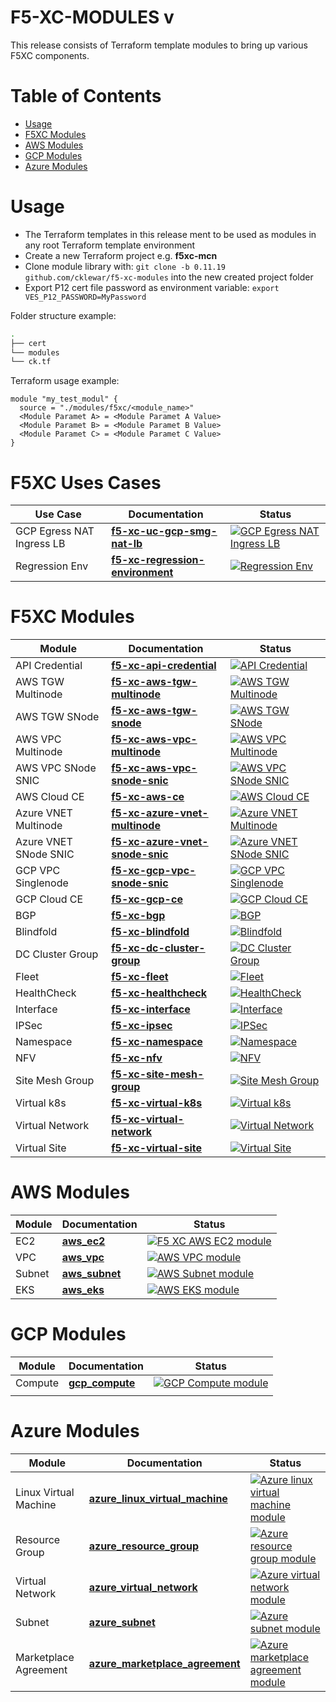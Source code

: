 # F5-XC-MODULES v

This release consists of Terraform template modules to bring up various F5XC components.

# Table of Contents

- [Usage](#usage)
- [F5XC Modules](#f5xc-modules)
- [AWS Modules](#aws-modules)
- [GCP Modules](#gcp-modules)
- [Azure Modules](#azure-modules)

# Usage

- The Terraform templates in this release ment to be used as modules in any root Terraform template environment
- Create a new Terraform project e.g. __f5xc-mcn__
- Clone module library with: `git clone -b 0.11.19 github.com/cklewar/f5-xc-modules` into the new created project folder
- Export P12 cert file password as environment variable: `export VES_P12_PASSWORD=MyPassword`

Folder structure example:

```bash
.
├── cert
└── modules
└── ck.tf
```

Terraform usage example:

```hcl
module "my_test_modul" {
  source = "./modules/f5xc/<module_name>"
  <Module Paramet A> = <Module Paramet A Value>
  <Module Paramet B> = <Module Paramet B Value>
  <Module Paramet C> = <Module Paramet C Value>
}
```

# F5XC Uses Cases

| Use Case                | Documentation               | Status                                                                                                                                                                                                                                                                          |
|-------------------------|-----------------------------|---------------------------------------------------------------------------------------------------------------------------------------------------------------------------------------------------------------------------------------------------------------------------------|
| GCP Egress NAT Ingress LB | **[f5-xc-uc-gcp-smg-nat-lb](https://github.com/cklewar/f5-xc-uc-gcp-smg-nat-lb)** | [![GCP Egress NAT Ingress LB](https://github.com/cklewar/f5-xc-uc-gcp-smg-nat-lb/actions/workflows/module_v0_11_18.yml/badge.svg?branch=0.11.18)](https://github.com/cklewar/f5-xc-uc-gcp-smg-nat-lb/actions/workflows/module_v0_11_18.yml) |
| Regression Env | **[f5-xc-regression-environment](https://github.com/cklewar/f5-xc-regression-environment)** | [![Regression Env](https://github.com/cklewar/f5-xc-regression-environment/actions/workflows/module_v0_11_18.yml/badge.svg?branch=0.11.18)](https://github.com/cklewar/f5-xc-regression-environment/actions/workflows/module_v0_11_18.yml) |

# F5XC Modules

| Module                | Documentation                                                                             | Status                                                                                                                                                                                                                                          |
|-----------------------|-------------------------------------------------------------------------------------------|-------------------------------------------------------------------------------------------------------------------------------------------------------------------------------------------------------------------------------------------------|
| API Credential        | **[f5-xc-api-credential](https://github.com/cklewar/f5-xc-api-credential)**               | [![API Credential](https://github.com/cklewar/f5-xc-api-credential/actions/workflows/module_v0_11_19.yml/badge.svg?branch=0.11.19)](https://github.com/cklewar/f5-xc-api-credential/actions/workflows/module_v0_11_19.yml)                      |
| AWS TGW Multinode     | **[f5-xc-aws-tgw-multinode](https://github.com/cklewar/f5-xc-aws-tgw-multinode)**         | [![AWS TGW Multinode](https://github.com/cklewar/f5-xc-aws-tgw-multinode/actions/workflows/module_v0_11_19.yml/badge.svg?branch=0.11.19)](https://github.com/cklewar/f5-xc-aws-tgw-multinode/actions/workflows/module_v0_11_19.yml)             |
| AWS TGW SNode         | **[f5-xc-aws-tgw-snode](https://github.com/cklewar/f5-xc-aws-tgw-snode)**                 | [![AWS TGW SNode](https://github.com/cklewar/f5-xc-aws-tgw-snode/actions/workflows/module_v0_11_19.yml/badge.svg?branch=0.11.19)](https://github.com/cklewar/f5-xc-aws-tgw-snode/actions/workflows/module_v0_11_19.yml)                         |
| AWS VPC Multinode     | **[f5-xc-aws-vpc-multinode](https://github.com/cklewar/f5-xc-aws-vpc-multinode)**         | [![AWS VPC Multinode](https://github.com/cklewar/f5-xc-aws-vpc-multinode/actions/workflows/module_v0_11_19.yml/badge.svg?branch=0.11.19)](https://github.com/cklewar/f5-xc-aws-vpc-multinode/actions/workflows/module_v0_11_19.yml)             |
| AWS VPC SNode SNIC    | **[f5-xc-aws-vpc-snode-snic](https://github.com/cklewar/f5-xc-aws-vpc-snode-snic)**       | [![AWS VPC SNode SNIC](https://github.com/cklewar/f5-xc-aws-vpc-snode-snic/actions/workflows/module_v0_11_19.yml/badge.svg?branch=0.11.19)](https://github.com/cklewar/f5-xc-aws-vpc-snode-snic/actions/workflows/module_v0_11_19.yml)          |
| AWS Cloud CE          | **[f5-xc-aws-ce](https://github.com/cklewar/f5-xc-aws-ce)**                               | [![AWS Cloud CE](https://github.com/cklewar/f5-xc-aws-ce/actions/workflows/module_v0_11_19.yml/badge.svg?branch=0.11.19)](https://github.com/cklewar/f5-xc-aws-ce/actions/workflows/module_v0_11_19.yml)                                        |
| Azure VNET Multinode  | **[f5-xc-azure-vnet-multinode](https://github.com/cklewar/f5-xc-azure-vnet-multinode)**   | [![Azure VNET Multinode](https://github.com/cklewar/f5-xc-azure-vnet-multinode/actions/workflows/module_v0_11_18.yml/badge.svg?branch=0.11.18)](https://github.com/cklewar/f5-xc-azure-vnet-multinode/actions/workflows/module_v0_11_18.yml)    |
| Azure VNET SNode SNIC | **[f5-xc-azure-vnet-snode-snic](https://github.com/cklewar/f5-xc-azure-vnet-snode-snic)** | [![Azure VNET SNode SNIC](https://github.com/cklewar/f5-xc-azure-vnet-snode-snic/actions/workflows/module_v0_11_18.yml/badge.svg?branch=0.11.18)](https://github.com/cklewar/f5-xc-azure-vnet-snode-snic/actions/workflows/module_v0_11_18.yml) |
| GCP VPC Singlenode    | **[f5-xc-gcp-vpc-snode-snic](https://github.com/cklewar/f5-xc-gcp-vpc-snode-snic)**       | [![GCP VPC Singlenode](https://github.com/cklewar/f5-xc-gcp-vpc-snode-snic/actions/workflows/module_v0_11_19.yml/badge.svg?branch=0.11.19)](https://github.com/cklewar/f5-xc-gcp-vpc-snode-snic/actions/workflows/module_v0_11_19.yml)          |
| GCP Cloud CE          | **[f5-xc-gcp-ce](https://github.com/cklewar/f5-xc-gcp-ce)**                               | [![GCP Cloud CE](https://github.com/cklewar/f5-xc-gcp-ce/actions/workflows/module_v0_11_19.yml/badge.svg?branch=0.11.19)](https://github.com/cklewar/f5-xc-gcp-ce/actions/workflows/module_v0_11_19.yml)                                        |
| BGP                   | **[f5-xc-bgp](https://github.com/cklewar/f5-xc-bgp)**                                     | [![BGP](https://github.com/cklewar/f5-xc-bgp/actions/workflows/module_v0_11_19.yml/badge.svg?branch=0.11.19)](https://github.com/cklewar/f5-xc-bgp/actions/workflows/module_v0_11_19.yml)                                                       |
| Blindfold             | **[f5-xc-blindfold](https://github.com/cklewar/f5-xc-blindfold)**                         | [![Blindfold](https://github.com/cklewar/f5-xc-blindfold/actions/workflows/module_v0_11_19.yml/badge.svg?branch=0.11.19)](https://github.com/cklewar/f5-xc-blindfold/actions/workflows/module_v0_11_19.yml)                                     |
| DC Cluster Group      | **[f5-xc-dc-cluster-group](https://github.com/cklewar/f5-xc-dc-cluster-group)**           | [![DC Cluster Group](https://github.com/cklewar/f5-xc-dc-cluster-group/actions/workflows/module_v0_11_19.yml/badge.svg?branch=0.11.19)](https://github.com/cklewar/f5-xc-dc-cluster-group/actions/workflows/module_v0_11_19.yml)                |
| Fleet                 | **[f5-xc-fleet](https://github.com/cklewar/f5-xc-fleet)**                                 | [![Fleet](https://github.com/cklewar/f5-xc-fleet/actions/workflows/module_v0_11_19.yml/badge.svg?branch=0.11.19)](https://github.com/cklewar/f5-xc-fleet/actions/workflows/module_v0_11_19.yml)                                                 |
| HealthCheck           | **[f5-xc-healthcheck](https://github.com/cklewar/f5-xc-healthcheck)**                     | [![HealthCheck](https://github.com/cklewar/f5-xc-healthcheck/actions/workflows/module_v0_11_19.yml/badge.svg?branch=0.11.19)](https://github.com/cklewar/f5-xc-healthcheck/actions/workflows/module_v0_11_19.yml)                               |
| Interface             | **[f5-xc-interface](https://github.com/cklewar/f5-xc-interface)**                         | [![Interface](https://github.com/cklewar/f5-xc-interface/actions/workflows/module_v0_11_19.yml/badge.svg?branch=0.11.19)](https://github.com/cklewar/f5-xc-interface/actions/workflows/module_v0_11_19.yml)                                     |
| IPSec                 | **[f5-xc-ipsec](https://github.com/cklewar/f5-xc-ipsec)**                                 | [![IPSec](https://github.com/cklewar/f5-xc-ipsec/actions/workflows/module_v0_11_19.yml/badge.svg?branch=0.11.19)](https://github.com/cklewar/f5-xc-ipsec/actions/workflows/module_v0_11_19.yml)                                                 |
| Namespace             | **[f5-xc-namespace](https://github.com/cklewar/f5-xc-namespace)**                         | [![Namespace](https://github.com/cklewar/f5-xc-namespace/actions/workflows/module_v0_11_19.yml/badge.svg?branch=0.11.19)](https://github.com/cklewar/f5-xc-namespace/actions/workflows/module_v0_11_19.yml)                                     |
| NFV                   | **[f5-xc-nfv](https://github.com/cklewar/f5-xc-nfv)**                                     | [![NFV](https://github.com/cklewar/f5-xc-nfv/actions/workflows/module_v0_11_19.yml/badge.svg?branch=0.11.19)](https://github.com/cklewar/f5-xc-nfv/actions/workflows/module_v0_11_19.yml)                                                       |
| Site Mesh Group       | **[f5-xc-site-mesh-group](https://github.com/cklewar/f5-xc-site-mesh-group)**             | [![Site Mesh Group](https://github.com/cklewar/f5-xc-site-mesh-group/actions/workflows/module_v0_11_19.yml/badge.svg?branch=0.11.19)](https://github.com/cklewar/f5-xc-site-mesh-group/actions/workflows/module_v0_11_19.yml)                   |
| Virtual k8s           | **[f5-xc-virtual-k8s](https://github.com/cklewar/f5-xc-virtual-k8s)**                     | [![Virtual k8s](https://github.com/cklewar/f5-xc-virtual-k8s/actions/workflows/module_v0_11_19.yml/badge.svg?branch=0.11.19)](https://github.com/cklewar/f5-xc-virtual-k8s/actions/workflows/module_v0_11_19.yml)                               |
| Virtual Network       | **[f5-xc-virtual-network](https://github.com/cklewar/f5-xc-virtual-network)**             | [![Virtual Network](https://github.com/cklewar/f5-xc-virtual-network/actions/workflows/module_v0_11_19.yml/badge.svg?branch=0.11.19)](https://github.com/cklewar/f5-xc-virtual-network/actions/workflows/module_v0_11_19.yml)                   |
| Virtual Site          | **[f5-xc-virtual-site](https://github.com/cklewar/f5-xc-virtual-site)**                   | [![Virtual Site](https://github.com/cklewar/f5-xc-virtual-site/actions/workflows/module_v0_11_19.yml/badge.svg?branch=0.11.19)](https://github.com/cklewar/f5-xc-virtual-site/actions/workflows/module_v0_11_19.yml)                            |

# AWS Modules

| Module | Documentation                                           | Status                                                                                                                                                                                          |
|--------|---------------------------------------------------------|-------------------------------------------------------------------------------------------------------------------------------------------------------------------------------------------------|
| EC2    | **[aws_ec2](https://github.com/cklewar/aws-ec2)**       | [![F5 XC AWS EC2 module](https://github.com/cklewar/aws-ec2/actions/workflows/module_test.yml/badge.svg?release=0.11.16)](https://github.com/cklewar/aws-ec2/actions/workflows/module_test.yml)  |
| VPC    | **[aws_vpc](https://github.com/cklewar/aws-vpc)**       | [![AWS VPC module](https://github.com/cklewar/aws-vpc/actions/workflows/module_test.yml/badge.svg)](https://github.com/cklewar/aws-vpc/actions/workflows/module_test.yml)                       |
| Subnet | **[aws_subnet](https://github.com/cklewar/aws-subnet)** | [![AWS Subnet module](https://github.com/cklewar/aws-subnets/actions/workflows/module_test.yml/badge.svg)](https://github.com/cklewar/aws-subnets/actions/workflows/module_test.yml)            |
| EKS    | **[aws_eks](https://github.com/cklewar/aws-eks)**       | [![AWS EKS module](https://github.com/cklewar/aws-eks/actions/workflows/module_test.yml/badge.svg?release=main)](https://github.com/cklewar/aws-eks/actions/workflows/module_test.yml)           |

# GCP Modules

| Module  | Documentation                                              | Status                                                                                                                                                                                             |
|---------|------------------------------------------------------------|----------------------------------------------------------------------------------------------------------------------------------------------------------------------------------------------------|
| Compute | **[gcp_compute](https://github.com/cklewar/gcp-compute/)** | [![GCP Compute module](https://github.com/cklewar/gcp-compute/actions/workflows/module_test.yml/badge.svg?release=main)](https://github.com/cklewar/gcp-compute/actions/workflows/module_test.yml)  |
|         |                                                            |                                                                                                                                                                                                    |

# Azure Modules

| Module                | Documentation                                                                              | Status                                                                                                                                                                                                                                            |
|-----------------------|--------------------------------------------------------------------------------------------|---------------------------------------------------------------------------------------------------------------------------------------------------------------------------------------------------------------------------------------------------|
| Linux Virtual Machine | **[azure_linux_virtual_machine](https://github.com/cklewar/azure-linux-virtual-machine/)** | [![Azure linux virtual machine module](https://github.com/cklewar/azure-linux-virtual-machine/actions/workflows/module_test.yml/badge.svg?release=main)](https://github.com/cklewar/azure-linux-virtual-machine/actions/workflows/module_test.yml) |
| Resource Group        | **[azure_resource_group](https://github.com/cklewar/azure-resource-group )**               | [![Azure resource group module](https://github.com/cklewar/azure-resource-group/actions/workflows/module_test.yml/badge.svg?release=main)](https://github.com/cklewar/azure-resource-group/actions/workflows/module_test.yml)                      |
| Virtual Network       | **[azure_virtual_network](https://github.com/cklewar/azure-virtual-network/)**             | [![Azure virtual network module](https://github.com/cklewar/azure-virtual-network/actions/workflows/module_test.yml/badge.svg?release=main)](https://github.com/cklewar/azure-virtual-network/actions/workflows/module_test.yml)                   |
| Subnet                | **[azure_subnet](https://github.com/cklewar/azure-subnet )**                               | [![Azure subnet module](https://github.com/cklewar/azure-subnet/actions/workflows/module_test.yml/badge.svg?release=main)](https://github.com/cklewar/azure-subnet/actions/workflows/module_test.yml)                                              |
| Marketplace Agreement | **[azure_marketplace_agreement](https://github.com/cklewar/azure-marketplace-agreement/)** | [![Azure marketplace agreement module](https://github.com/cklewar/azure-marketplace-agreement/actions/workflows/module_test.yml/badge.svg)](https://github.com/cklewar/azure-marketplace-agreement/actions/workflows/module_test.yml)             |